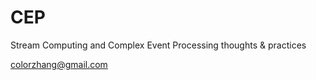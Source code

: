 CEP
===

Stream Computing and Complex Event Processing thoughts &amp; practices

colorzhang@gmail.com
